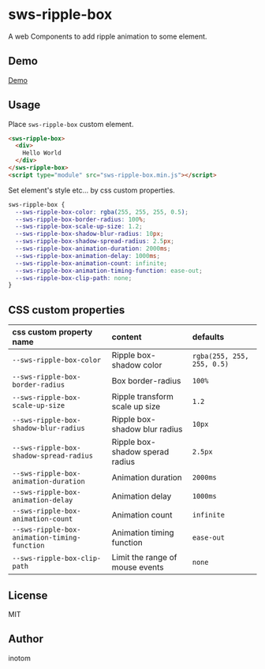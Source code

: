 # sws-ripple-box

A web Components to add ripple animation to some element.


## Demo

[Demo](http://sandbox.serendip.ws/sws-ripple-box.html)


## Usage

Place `sws-ripple-box` custom element.

```html
<sws-ripple-box>
  <div>
    Hello World
  </div>
</sws-ripple-box>
<script type="module" src="sws-ripple-box.min.js"></script>
```

Set element's style etc... by css custom properties.

```css
sws-ripple-box {
  --sws-ripple-box-color: rgba(255, 255, 255, 0.5);
  --sws-ripple-box-border-radius: 100%;
  --sws-ripple-box-scale-up-size: 1.2;
  --sws-ripple-box-shadow-blur-radius: 10px;
  --sws-ripple-box-shadow-spread-radius: 2.5px;
  --sws-ripple-box-animation-duration: 2000ms;
  --sws-ripple-box-animation-delay: 1000ms;
  --sws-ripple-box-animation-count: infinite;
  --sws-ripple-box-animation-timing-function: ease-out;
  --sws-ripple-box-clip-path: none;
}
```


## CSS custom properties

| css custom property name                     | content                         |  defaults                  |
|:---------------------------------------------|:--------------------------------|:---------------------------|
| `--sws-ripple-box-color`                     | Ripple box-shadow color         | `rgba(255, 255, 255, 0.5)` |
| `--sws-ripple-box-border-radius`             | Box border-radius               | `100%`                     |
| `--sws-ripple-box-scale-up-size`             | Ripple transform scale up size  | `1.2`                      |
| `--sws-ripple-box-shadow-blur-radius`        | Ripple box-shadow blur radius   | `10px`                     |
| `--sws-ripple-box-shadow-spread-radius`      | Ripple box-shadow sperad radius | `2.5px`                    |
| `--sws-ripple-box-animation-duration`        | Animation duration              | `2000ms`                   |
| `--sws-ripple-box-animation-delay`           | Animation delay                 | `1000ms`                   |
| `--sws-ripple-box-animation-count`           | Animation count                 | `infinite`                 |
| `--sws-ripple-box-animation-timing-function` | Animation timing function       | `ease-out`                 |
| `--sws-ripple-box-clip-path`                 | Limit the range of mouse events | `none`                     |


## License

MIT


## Author

inotom
